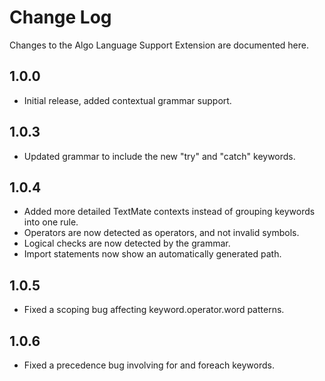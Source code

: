 # Change Log

Changes to the Algo Language Support Extension are documented here.

## 1.0.0

- Initial release, added contextual grammar support.

## 1.0.3

- Updated grammar to include the new "try" and "catch" keywords.

## 1.0.4

- Added more detailed TextMate contexts instead of grouping keywords into one rule.
- Operators are now detected as operators, and not invalid symbols.
- Logical checks are now detected by the grammar.
- Import statements now show an automatically generated path.

## 1.0.5
- Fixed a scoping bug affecting keyword.operator.word patterns.

## 1.0.6
- Fixed a precedence bug involving for and foreach keywords.